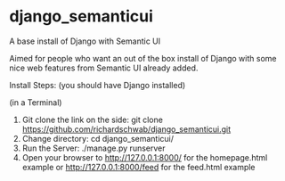 django_semanticui
=================

A base install of Django with Semantic UI

Aimed for people who want an out of the box install of Django with some nice web features from Semantic UI already added.

Install Steps: (you should have Django installed)

(in a Terminal)
1) Git clone the link on the side: git clone https://github.com/richardschwab/django_semanticui.git
2) Change directory: cd django_semanticui/
3) Run the Server: ./manage.py runserver
4) Open your browser to http://127.0.0.1:8000/ for the homepage.html example
 or http://127.0.0.1:8000/feed for the feed.html example